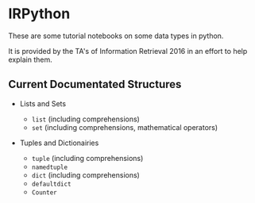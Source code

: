 # IRPython

These are some tutorial notebooks on some data types in python.

It is provided by the TA's of Information Retrieval 2016 in an effort to help explain them.

## Current Documentated Structures

- Lists and Sets
   - `list` (including comprehensions)
   - `set`  (including comprehensions, mathematical operators)
   
- Tuples and Dictionairies
   - `tuple`      (including comprehensions)
   - `namedtuple`
   - `dict`       (including comprehensions)
   - `defaultdict`
   - `Counter`